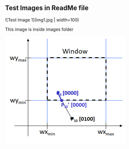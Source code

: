 
## Test Images in ReadMe file

![Test Image 1](img1.jpg | width=100)

This image is inside images folder

![Test Image 2](images/cohen-sutherland.png)
